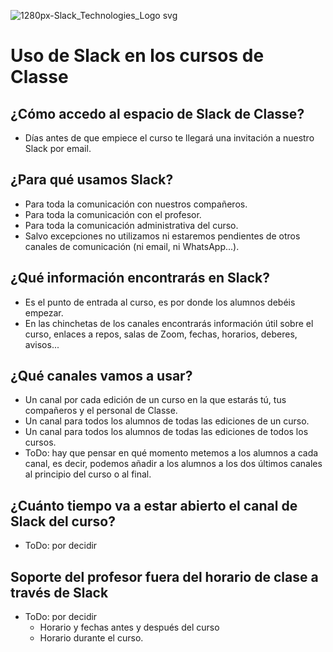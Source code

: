 ![1280px-Slack_Technologies_Logo svg](https://user-images.githubusercontent.com/3619686/183940033-a7f3ea42-eb09-4256-9524-ee65a0b3458d.png)

# Uso de Slack en los cursos de Classe

## ¿Cómo accedo al espacio de Slack de Classe?

- Días antes de que empiece el curso te llegará una invitación a nuestro Slack por email.

## ¿Para qué usamos Slack?

- Para toda la comunicación con nuestros compañeros.
- Para toda la comunicación con el profesor.
- Para toda la comunicación administrativa del curso.
- Salvo excepciones no utilizamos ni estaremos pendientes de otros canales de comunicación (ni email, ni WhatsApp...).

## ¿Qué información encontrarás en Slack?

- Es el punto de entrada al curso, es por donde los alumnos debéis empezar.
- En las chinchetas de los canales encontrarás información útil sobre el curso, enlaces a repos, salas de Zoom, fechas, horarios, deberes, avisos...

## ¿Qué canales vamos a usar?

- Un canal por cada edición de un curso en la que estarás tú, tus compañeros y el personal de Classe.
- Un canal para todos los alumnos de todas las ediciones de un curso.
- Un canal para todos los alumnos de todas las ediciones de todos los cursos.
- ToDo: hay que pensar en qué momento metemos a los alumnos a cada canal, es decir, podemos añadir a los alumnos a los dos últimos canales al principio del curso o al final.

## ¿Cuánto tiempo va a estar abierto el canal de Slack del curso?

- ToDo: por decidir

## Soporte del profesor fuera del horario de clase a través de Slack

- ToDo: por decidir
  - Horario y fechas antes y después del curso
  - Horario durante el curso.
